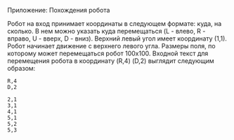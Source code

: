 Приложение: Похождения робота 

Робот на вход принимает координаты в следующем формате: куда, на сколько. В нем можно указать куда перемещаться (L - влево, R - вправо, U - вверх, D - вниз). Верхний левый угол имеет координату (1,1). Робот начинает движение с верхнего левого угла. Размеры поля, по которому может перемещаться робот 100x100. Входной текст для перемещения робота в координату (R,4) (D,2) выглядит следующим образом:

	R,4
	D,2
	
	2,1
	3,1
	4,1
	5,1
	5,2
	5,3
	
